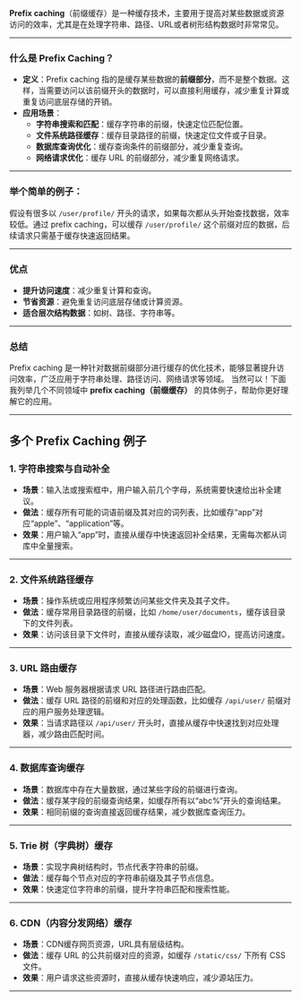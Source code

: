 **Prefix caching**（前缀缓存）是一种缓存技术，主要用于提高对某些数据或资源访问的效率，尤其是在处理字符串、路径、URL或者树形结构数据时非常常见。

---

### 什么是 Prefix Caching？

- **定义**：Prefix caching 指的是缓存某些数据的**前缀部分**，而不是整个数据。这样，当需要访问以该前缀开头的数据时，可以直接利用缓存，减少重复计算或重复访问底层存储的开销。
- **应用场景**：
  - **字符串搜索和匹配**：缓存字符串的前缀，快速定位匹配位置。
  - **文件系统路径缓存**：缓存目录路径的前缀，快速定位文件或子目录。
  - **数据库查询优化**：缓存查询条件的前缀部分，减少重复查询。
  - **网络请求优化**：缓存 URL 的前缀部分，减少重复网络请求。

---

### 举个简单的例子：

假设有很多以 `/user/profile/` 开头的请求，如果每次都从头开始查找数据，效率较低。通过 prefix caching，可以缓存 `/user/profile/` 这个前缀对应的数据，后续请求只需基于缓存快速返回结果。

---

### 优点

- **提升访问速度**：减少重复计算和查询。
- **节省资源**：避免重复访问底层存储或计算资源。
- **适合层次结构数据**：如树、路径、字符串等。

---

### 总结

Prefix caching 是一种针对数据前缀部分进行缓存的优化技术，能够显著提升访问效率，广泛应用于字符串处理、路径访问、网络请求等领域。
当然可以！下面我列举几个不同领域中 **prefix caching（前缀缓存）** 的具体例子，帮助你更好理解它的应用。

---

## 多个 Prefix Caching 例子

### 1. **字符串搜索与自动补全**

- **场景**：输入法或搜索框中，用户输入前几个字母，系统需要快速给出补全建议。
- **做法**：缓存所有可能的词语前缀及其对应的词列表，比如缓存“app”对应“apple”、“application”等。
- **效果**：用户输入“app”时，直接从缓存中快速返回补全结果，无需每次都从词库中全量搜索。

---

### 2. **文件系统路径缓存**

- **场景**：操作系统或应用程序频繁访问某些文件夹及其子文件。
- **做法**：缓存常用目录路径的前缀，比如 `/home/user/documents`，缓存该目录下的文件列表。
- **效果**：访问该目录下文件时，直接从缓存读取，减少磁盘IO，提高访问速度。

---

### 3. **URL 路由缓存**

- **场景**：Web 服务器根据请求 URL 路径进行路由匹配。
- **做法**：缓存 URL 路径的前缀和对应的处理函数，比如缓存 `/api/user/` 前缀对应的用户服务处理逻辑。
- **效果**：当请求路径以 `/api/user/` 开头时，直接从缓存中快速找到对应处理器，减少路由匹配时间。

---

### 4. **数据库查询缓存**

- **场景**：数据库中存在大量数据，通过某些字段的前缀进行查询。
- **做法**：缓存某字段的前缀查询结果，如缓存所有以“abc%”开头的查询结果。
- **效果**：相同前缀的查询直接返回缓存结果，减少数据库查询压力。

---

### 5. **Trie 树（字典树）缓存**

- **场景**：实现字典树结构时，节点代表字符串的前缀。
- **做法**：缓存每个节点对应的字符串前缀及其子节点信息。
- **效果**：快速定位字符串的前缀，提升字符串匹配和搜索性能。

---

### 6. **CDN（内容分发网络）缓存**

- **场景**：CDN缓存网页资源，URL具有层级结构。
- **做法**：缓存 URL 的公共前缀对应的资源，如缓存 `/static/css/` 下所有 CSS 文件。
- **效果**：用户请求这些资源时，直接从缓存快速响应，减少源站压力。

---
